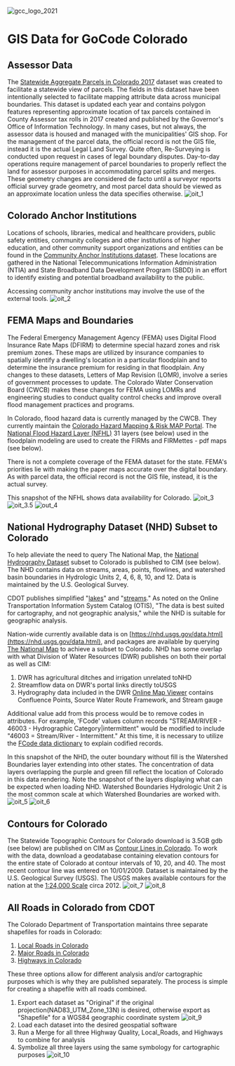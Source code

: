 ![gcc_logo_2021](../Images/GCC_Logo_2021.png)

# GIS Data for GoCode Colorado

## Assessor Data


The [Statewide Aggregate Parcels in Colorado 2017](https://data.colorado.gov/Local-Aggregation/Statewide-Aggregate-Parcels-in-Colorado-2017/izys-vycy) dataset was created to facilitate a statewide view of parcels. The fields in this dataset have been intentionally selected to facilitate mapping attribute data across municipal boundaries. This dataset is updated each year and contains polygon features representing approximate location of tax parcels contained in County Assessor tax rolls in 2017 created and published by the Governor&#39;s Office of Information Technology. In many cases, but not always, the assessor data is housed and managed with the municipalities&#39; GIS shop. For the management of the parcel data, the official record is not the GIS file, instead it is the actual Legal Land Survey. Quite often, Re-Surveying is conducted upon request in cases of legal boundary disputes. Day-to-day operations require management of parcel boundaries to properly reflect the land for assessor purposes in accommodating parcel splits and merges. These geometry changes are considered de facto until a surveyor reports official survey grade geometry, and most parcel data should be viewed as an approximate location unless the data specifies otherwise.
![oit_1](./images/oit_1.jpg)

## Colorado Anchor Institutions

Locations of schools, libraries, medical and healthcare providers, public safety entities, community colleges and other institutions of higher education, and other community support organizations and entities can be found in the [Community Anchor Institutions dataset](https://data.colorado.gov/Telecommunications/Community-Anchor-Institutions-2017/ysa7-n95j). These locations are gathered in the National Telecommunications Information Administration (NTIA) and State Broadband Data Development Program (SBDD) in an effort to identify existing and potential broadband availability to the public.

Accessing community anchor institutions may involve the use of the external tools.
![oit_2](./images/oit_2.jpg)

## FEMA Maps and Boundaries

The Federal Emergency Management Agency (FEMA) uses Digital Flood Insurance Rate Maps (DFIRM) to determine special hazard zones and risk premium zones. These maps are utilized by insurance companies to spatially identify a dwelling&#39;s location in a particular floodplain and to determine the insurance premium for residing in that floodplain. Any changes to these datasets, Letters of Map Revision (LOMR), involve a series of government processes to update. The Colorado Water Conservation Board (CWCB) makes these changes for FEMA using LOMRs and engineering studies to conduct quality control checks and improve overall flood management practices and programs.

In Colorado, flood hazard data is currently managed by the CWCB. They currently maintain the [Colorado Hazard Mapping & Risk MAP Portal](http://coloradohazardmapping.com/hazardMapping/floodplainMapping/). The [National Flood Hazard Layer (NFHL)](https://hazards-fema.maps.arcgis.com/apps/webappviewer/index.html?id=8b0adb51996444d4879338b5529aa9cd) 31 layers (see below) used in the floodplain modeling are used to create the FIRMs and FIRMettes - pdf maps (see below).

There is not a complete coverage of the FEMA dataset for the state. FEMA&#39;s priorities lie with making the paper maps accurate over the digital boundary. As with parcel data, the official record is not the GIS file, instead, it is the actual survey.

This snapshot of the NFHL shows data availability for Colorado.
![oit_3](./images/oit_3.jpg)
![oit_3.5](./images/oit_3.jpg)
![out_4](./images/out_4.jpg)

## National Hydrography Dataset (NHD) Subset to Colorado

To help alleviate the need to query The National Map, the [National Hydrography Dataset](https://data.colorado.gov/Water/National-Hydrography-Dataset-NHD-in-Colorado/5ccs-vx79) subset to Colorado is published to CIM (see below). The NHD contains data on streams, areas, points, flowlines, and watershed basin boundaries in Hydrologic Units 2, 4, 6, 8, 10, and 12. Data is maintained by the U.S. Geological Survey.

CDOT publishes simplified &quot;[lakes](https://data.colorado.gov/Water/Lakes-in-Colorado/uksn-8qya)&quot; and &quot;[streams](https://data.colorado.gov/Water/Streams-in-Colorado/x238-vje7).&quot; As noted on the Online Transportation Information System Catalog (OTIS), &quot;The data is best suited for cartography, and not geographic analysis,&quot; while the NHD is suitable for geographic analysis.

Nation-wide currently available data is on [https://nhd.usgs.gov/data.html](https://nhd.usgs.gov/data.html), and packages are available by querying [The National Map](https://viewer.nationalmap.gov/basic/) to achieve a subset to Colorado. NHD has some overlap with what Division of Water Resources (DWR) publishes on both their portal as well as CIM:

1. DWR has agricultural ditches and irrigation unrelated toNHD
2. Streamflow data on DWR&#39;s portal links directly toUSGS
3. Hydrography data included in the DWR [Online Map Viewer](http://water.state.co.us/DataMaps/GISandMaps/MapViewer/Pages/FAQ.aspx) contains Confluence Points, Source Water Route Framework, and Stream gauge

Additional value add from this process would be to remove codes in attributes. For example, &#39;FCode&#39; values column records &quot;STREAM/RIVER - 46003 - Hydrographic Category|intermittent&quot; would be modified to include &quot;46003 = Stream/River - Intermittent.&quot; At this time, it is necessary to utilize the [FCode data dictionary](https://nhd.usgs.gov/userGuide/Robohelpfiles/NHD_User_Guide/Feature_Catalog/Hydrography_Dataset/Complete_FCode_List.htm) to explain codified records.

In this snapshot of the NHD, the outer boundary without fill is the Watershed Boundaries layer extending into other states. The concentration of data layers overlapping the purple and green fill reflect the location of Colorado in this data rendering. Note the snapshot of the layers displaying what can be expected when loading NHD. Watershed Boundaries Hydrologic Unit 2 is the most common scale at which Watershed Boundaries are worked with.
![oit_5](./images/oit_5.jpg)
![oit_6](./images/oit_6.jpg)

## Contours for Colorado

The Statewide Topographic Contours for Colorado download is 3.5GB gdb (see below) are published on CIM as [Contour Lines in Colorado](https://data.colorado.gov/Environment/Contour-Lines-in-Colorado/sc9q-ryk8). To work with the data, download a geodatabase containing elevation contours for the entire state of Colorado at contour intervals of 10, 20, and 40. The most recent contour line was entered on 10/01/2009. Dataset is maintained by the U.S. Geological Survey (USGS). The USGS makes available contours for the nation at the [1:24,000 Scale](https://topotools.cr.usgs.gov/contour_data.php) circa 2012.
![oit_7](./images/oit_7.jpg)
![oit_8](./images/oit_8.jpg)

## All Roads in Colorado from CDOT

The Colorado Department of Transportation maintains three separate shapefiles for roads in Colorado:

1. [Local Roads in Colorado](https://data.colorado.gov/Transportation/Local-Roads-in-Colorado/qvrk-xsmj)
2. [Major Roads in Colorado](https://data.colorado.gov/Transportation/Major-Roads-in-Colorado/e7ye-tasg)
3. [Highways in Colorado](https://data.colorado.gov/Transportation/Highways-in-Colorado/2h6w-z9ry)

These three options allow for different analysis and/or cartographic purposes which is why they are published separately. The process is simple for creating a shapefile with all roads combined.

1. Export each dataset as &quot;Original&quot; if the original projection(NAD83\_UTM\_Zone\_13N) is desired, otherwise export as &quot;Shapefile&quot; for a WGS84 geographic coordinate system
![oit_9](./images/oit_9.jpg)
2. Load each dataset into the desired geospatial software
3. Run a Merge for all three Highway Quality, Local\_Roads, and Highways to combine for analysis
4. Symbolize all three layers using the same symbology for cartographic purposes
![oit_10](./images/oit_10.jpg)
